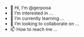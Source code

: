 - 👋 Hi, I’m @gerpooa
- 👀 I’m interested in ...
- 🌱 I’m currently learning ...
- 💞️ I’m looking to collaborate on ...
- 📫 How to reach me ...

<!---
gerpooa/gerpooa is a ✨ special ✨ repository because its `README.md` (this file) appears on your GitHub profile.
You can click the Preview link to take a look at your changes.
--->

